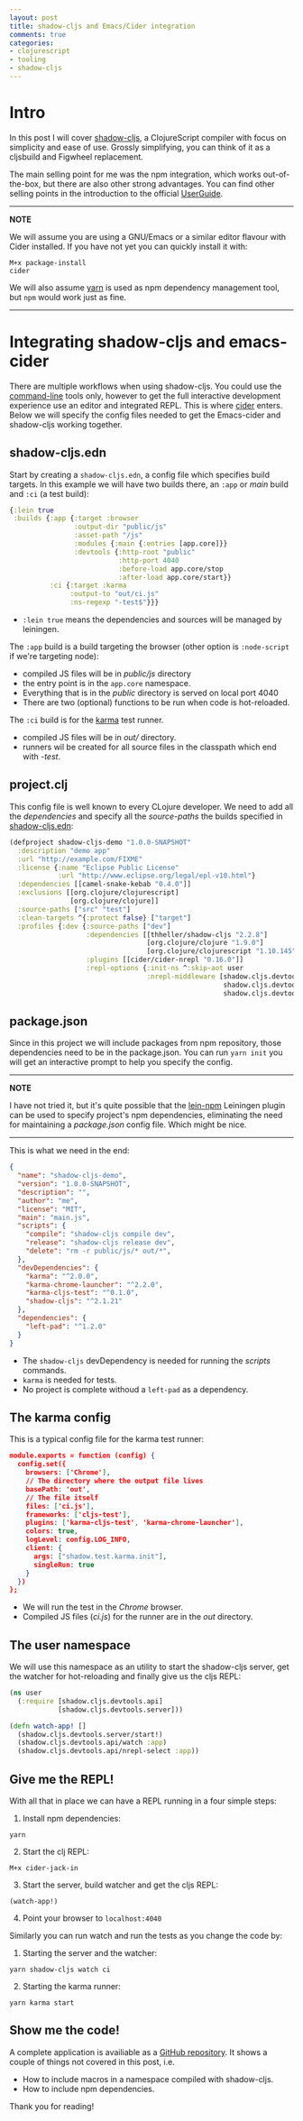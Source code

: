 ```yaml
---
layout: post
title: shadow-cljs and Emacs/Cider integration
comments: true
categories:
- clojurescript
- tooling
- shadow-cljs
---
```


# <a name="into"/>Intro

In this post I will cover [shadow-cljs](https://github.com/shadow-cljs/), a ClojureScript compiler with focus on simplicity and ease of use.
Grossly simplifying, you can think of it as a cljsbuild and Figwheel replacement.

The main selling point for me was the npm integration, which works out-of-the-box, but there are also other strong advantages.
You can find other selling points in the introduction to the official [UserGuide](https://shadow-cljs.github.io/docs/UsersGuide.html).

---
**NOTE**

We will assume you are using a GNU/Emacs or a similar editor flavour with Cider installed. If you have not yet you can quickly install it with:

```
M+x package-install
cider
```
We will also assume [yarn](https://yarnpkg.com) is used as npm dependency management tool, but `npm` would work just as fine.

---

# <a name="howto"/> Integrating shadow-cljs and emacs-cider

There are multiple workflows when using shadow-cljs. You could use the [command-line](https://shadow-cljs.github.io/docs/UsersGuide.html#_command_line) tools only, however to get the full interactive development experience use an editor and integrated REPL. This is where [cider](https://github.com/clojure-emacs/cider) enters.
Below we will specify the config files needed to get the Emacs-cider and shadow-cljs working together.

## <a name="shadow-cljs.edn">shadow-cljs.edn

Start by creating a `shadow-cljs.edn`, a config file which specifies build targets. In this example we will have two builds there, an `:app` or *main* build and `:ci` (a test build):

```clojure
{:lein true
 :builds {:app {:target :browser
                :output-dir "public/js"
                :asset-path "/js"
                :modules {:main {:entries [app.core]}}
                :devtools {:http-root "public"
                           :http-port 4040
                           :before-load app.core/stop
                           :after-load app.core/start}}
          :ci {:target :karma
               :output-to "out/ci.js"
               :ns-regexp "-test$"}}}
```

* `:lein true` means the dependencies and sources will be managed by leiningen.

The `:app` build is a build targeting the browser (other option is `:node-script` if we're targeting node):

* compiled JS files will be in *public/js* directory
* the entry point is in the `app.core` namespace.
* Everything that is in the *public* directory is served on local port 4040
* There are two (optional) functions to be run when code is hot-reloaded.

The `:ci` build is for the [karma](karma-runner.github.io) test runner.

* compiled JS files will be in *out/* directory.
* runners wil be created for all source files in the classpath which end with *-test*.

## <a name="project.clj">project.clj

This config file is well known to every CLojure developer.
We need to add all the *dependencies* and specify all the *source-paths* the builds specified in [shadow-cljs.edn](#shadow-cljs.edn):

```clojure
(defproject shadow-cljs-demo "1.0.0-SNAPSHOT"
  :description "demo app"
  :url "http://example.com/FIXME"
  :license {:name "Eclipse Public License"
            :url "http://www.eclipse.org/legal/epl-v10.html"}
  :dependencies [[camel-snake-kebab "0.4.0"]]
  :exclusions [[org.clojure/clojurescript]
               [org.clojure/clojure]]
  :source-paths ["src" "test"]
  :clean-targets ^{:protect false} ["target"]
  :profiles {:dev {:source-paths ["dev"]
                   :dependencies [[thheller/shadow-cljs "2.2.8"]
                                  [org.clojure/clojure "1.9.0"]
                                  [org.clojure/clojurescript "1.10.145"]]
                   :plugins [[cider/cider-nrepl "0.16.0"]]
                   :repl-options {:init-ns ^:skip-aot user
                                  :nrepl-middleware [shadow.cljs.devtools.server.nrepl/cljs-load-file
                                                     shadow.cljs.devtools.server.nrepl/cljs-eval
                                                     shadow.cljs.devtools.server.nrepl/cljs-select]}}})
```

## <a name="package.json">package.json

Since in this project we will include packages from npm repository, those dependencies need to be in the package.json.
You can run `yarn init` you will get an interactive prompt to help you specify the config.

---
**NOTE**

I have not tried it, but it's quite possible that the [lein-npm](https://github.com/RyanMcG/lein-npm) Leiningen plugin can be used to specify project's npm dependencies, eliminating the need for maintaining a *package.json* config file.
Which might be nice.

---

This is what we need in the end:

```json
{
  "name": "shadow-cljs-demo",
  "version": "1.0.0-SNAPSHOT",
  "description": "",
  "author": "me",
  "license": "MIT",
  "main": "main.js",
  "scripts": {
    "compile": "shadow-cljs compile dev",
    "release": "shadow-cljs release dev",
    "delete": "rm -r public/js/* out/*",
  },
  "devDependencies": {
    "karma": "^2.0.0",
    "karma-chrome-launcher": "^2.2.0",
    "karma-cljs-test": "^0.1.0",
    "shadow-cljs": "^2.1.21"
  },
  "dependencies": {
    "left-pad": "^1.2.0"
  }
}
```

* The `shadow-cljs` devDependency is needed for running the *scripts* commands.
* `karma` is needed for tests.
* No project is complete withoud a `left-pad` as a dependency.

## <a name="karma">The karma config

This is a typical config file for the karma test runner:

```json
module.exports = function (config) {
  config.set({
    browsers: ['Chrome'],
    // The directory where the output file lives
    basePath: 'out',
    // The file itself
    files: ['ci.js'],
    frameworks: ['cljs-test'],
    plugins: ['karma-cljs-test', 'karma-chrome-launcher'],
    colors: true,
    logLevel: config.LOG_INFO,
    client: {
      args: ["shadow.test.karma.init"],
      singleRun: true
    }
  })
};
```

* We will run the test in the *Chrome* browser.
* Compiled JS files (*ci.js*) for the runner are in the *out* directory.

## <a name="user">The user namespace

We will use this namespace as an utility to start the shadow-cljs server, get the watcher for hot-reloading and finally give us the cljs REPL:

```clojure
(ns user
  (:require [shadow.cljs.devtools.api]
            [shadow.cljs.devtools.server]))

(defn watch-app! []
  (shadow.cljs.devtools.server/start!)
  (shadow.cljs.devtools.api/watch :app)
  (shadow.cljs.devtools.api/nrepl-select :app))
```

## <a name="repl">Give me the REPL!

With all that in place we can have a REPL running in a four simple steps:

1. Install npm dependencies:

```shell
yarn
```

2. Start the clj REPL:

```emacs
M+x cider-jack-in
```

3. Start the server, build watcher and get the cljs REPL:

```clojure
(watch-app!)
```

4. Point your browser to `localhost:4040`

Similarly you can run watch and run the tests as you change the code by:

1. Starting the server and the watcher:

```shell
yarn shadow-cljs watch ci
```

2. Starting the karma runner:

```shell
yarn karma start
```

## <a name="code">Show me the code!

A complete application is availiable as a [GitHub repository](https://github.com/fbielejec/shadow-cljs-demo).
It shows a couple of things not covered in this post, i.e.

* How to include macros in a namespace compiled with shadow-cljs.
* How to include npm dependencies.

Thank you for reading!
